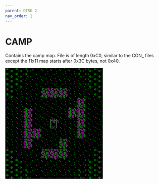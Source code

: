 ```yaml
---
parent: DISK 2
nav_order: 2
---
```


# CAMP

Contains the camp map. File is of length 0xC0, similar to the CON_ files except the 11x11 map starts after 0x3C bytes, not 0x40.

![CAMP map](/assets/game/02_CAMP.png)
